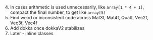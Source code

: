 


4. In cases arithmetic is used unnecessarily, like `array[1 * 4 + 1]`, compact the final number, to get like `array[5]`
5. Find weird or inconsistent code across Mat3f, Mat4f, Quatf, Vec2f, Vec3f, Vec4f
7. Add dokka once dokkaV2 stabilizes
8. Later - inline classes
